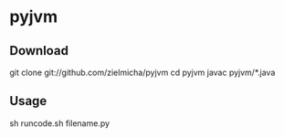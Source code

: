 pyjvm
=====

Download
--------

git clone git://github.com/zielmicha/pyjvm
cd pyjvm
javac pyjvm/*.java

Usage
-----

sh runcode.sh filename.py

